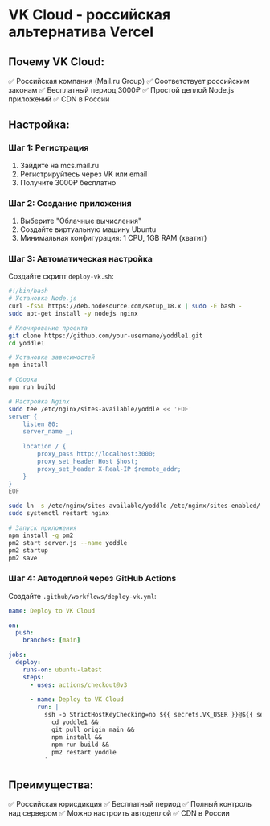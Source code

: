 # VK Cloud - российская альтернатива Vercel

## Почему VK Cloud:
✅ Российская компания (Mail.ru Group)
✅ Соответствует российским законам
✅ Бесплатный период 3000₽
✅ Простой деплой Node.js приложений
✅ CDN в России

## Настройка:

### Шаг 1: Регистрация
1. Зайдите на mcs.mail.ru
2. Регистрируйтесь через VK или email
3. Получите 3000₽ бесплатно

### Шаг 2: Создание приложения
1. Выберите "Облачные вычисления"
2. Создайте виртуальную машину Ubuntu
3. Минимальная конфигурация: 1 CPU, 1GB RAM (хватит)

### Шаг 3: Автоматическая настройка
Создайте скрипт `deploy-vk.sh`:
```bash
#!/bin/bash
# Установка Node.js
curl -fsSL https://deb.nodesource.com/setup_18.x | sudo -E bash -
sudo apt-get install -y nodejs nginx

# Клонирование проекта
git clone https://github.com/your-username/yoddle1.git
cd yoddle1

# Установка зависимостей
npm install

# Сборка
npm run build

# Настройка Nginx
sudo tee /etc/nginx/sites-available/yoddle << 'EOF'
server {
    listen 80;
    server_name _;
    
    location / {
        proxy_pass http://localhost:3000;
        proxy_set_header Host $host;
        proxy_set_header X-Real-IP $remote_addr;
    }
}
EOF

sudo ln -s /etc/nginx/sites-available/yoddle /etc/nginx/sites-enabled/
sudo systemctl restart nginx

# Запуск приложения
npm install -g pm2
pm2 start server.js --name yoddle
pm2 startup
pm2 save
```

### Шаг 4: Автодеплой через GitHub Actions
Создайте `.github/workflows/deploy-vk.yml`:
```yaml
name: Deploy to VK Cloud

on:
  push:
    branches: [main]

jobs:
  deploy:
    runs-on: ubuntu-latest
    steps:
      - uses: actions/checkout@v3
      
      - name: Deploy to VK Cloud
        run: |
          ssh -o StrictHostKeyChecking=no ${{ secrets.VK_USER }}@${{ secrets.VK_HOST }} '
            cd yoddle1 &&
            git pull origin main &&
            npm install &&
            npm run build &&
            pm2 restart yoddle
          '
```

## Преимущества:
✅ Российская юрисдикция
✅ Бесплатный период
✅ Полный контроль над сервером
✅ Можно настроить автодеплой
✅ CDN в России 
